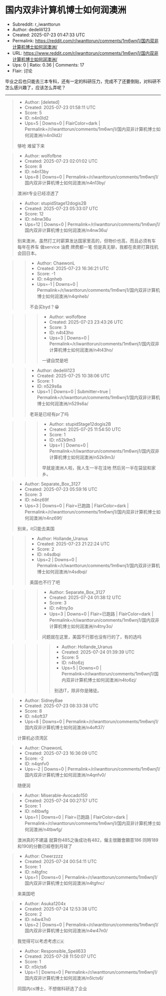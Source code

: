 # 国内双非计算机博士如何润澳洲

- Subreddit: r_iwanttorun
- Author: dedelili123
- Created: 2025-07-23 01:47:33 UTC
- Permalink: https://reddit.com/r/iwanttorun/comments/1m6wnj1/国内双非计算机博士如何润澳洲/
- URL: https://www.reddit.com/r/iwanttorun/comments/1m6wnj1/国内双非计算机博士如何润澳洲/
- Ups: 0 | Ratio: 0.36 | Comments: 17
- Flair: 讨论


毕业之后也只能去三本专科，还有一定的科研压力，完成不了还要倒贴，对科研不怎么感兴趣了，应该怎么弄呢？


---

> - Author: [deleted]
> - Created: 2025-07-23 01:58:11 UTC
> - Score: 5
> - ID: n4n0ld2
> - Ups=5 | Downs=0 | FlairColor=dark | Permalink=/r/iwanttorun/comments/1m6wnj1/国内双非计算机博士如何润澳洲/n4n0ld2/
>
> 够呛 难留下来

> - Author: wolfofbne
> - Created: 2025-07-23 02:01:02 UTC
> - Score: 8
> - ID: n4n13by
> - Ups=8 | Downs=0 | Permalink=/r/iwanttorun/comments/1m6wnj1/国内双非计算机博士如何润澳洲/n4n13by/
>
> 澳洲it专业已经凉透了

> - Author: stupidStage12dogis2B
> - Created: 2025-07-23 05:33:07 UTC
> - Score: 12
> - ID: n4nw36u
> - Ups=12 | Downs=0 | Permalink=/r/iwanttorun/comments/1m6wnj1/国内双非计算机博士如何润澳洲/n4nw36u/
>
> 别来澳洲，虽然打工时薪算发达国家里高的，但物价也高，而且必须有车 每年在养车 做service 油费 牌费都一笔 但是真无聊，我都在卖房打算找机会回日本。

>> - Author: ChaewonL
>> - Created: 2025-07-23 16:36:21 UTC
>> - Score: -1
>> - ID: n4qnheb
>> - Ups=-1 | Downs=0 | Permalink=/r/iwanttorun/comments/1m6wnj1/国内双非计算机博士如何润澳洲/n4qnheb/
>>
>> 不会买byd？😁

>>> - Author: wolfofbne
>>> - Created: 2025-07-23 23:43:26 UTC
>>> - Score: 3
>>> - ID: n4t43ho
>>> - Ups=3 | Downs=0 | Permalink=/r/iwanttorun/comments/1m6wnj1/国内双非计算机博士如何润澳洲/n4t43ho/
>>>
>>> 一键自焚是吧

>> - Author: dedelili123
>> - Created: 2025-07-25 10:38:06 UTC
>> - Score: 1
>> - ID: n529s6a
>> - Ups=1 | Downs=0 | Submitter=true | Permalink=/r/iwanttorun/comments/1m6wnj1/国内双非计算机博士如何润澳洲/n529s6a/
>>
>> 老哥是已经有pr了吗

>>> - Author: stupidStage12dogis2B
>>> - Created: 2025-07-25 11:54:50 UTC
>>> - Score: 1
>>> - ID: n52k9m3
>>> - Ups=1 | Downs=0 | Permalink=/r/iwanttorun/comments/1m6wnj1/国内双非计算机博士如何润澳洲/n52k9m3/
>>>
>>> 早就是澳洲人啦，我人生一半在洼地 然后另一半在袋鼠和家乡。

> - Author: Separate_Box_3127
> - Created: 2025-07-23 05:59:16 UTC
> - Score: 3
> - ID: n4nz69f
> - Ups=3 | Downs=0 | Flair=已跑路 | FlairColor=dark | Permalink=/r/iwanttorun/comments/1m6wnj1/国内双非计算机博士如何润澳洲/n4nz69f/
>
> 别来，it只能去美国

>> - Author: Hollande_Uranus
>> - Created: 2025-07-23 21:22:24 UTC
>> - Score: 2
>> - ID: n4sdbqi
>> - Ups=2 | Downs=0 | Permalink=/r/iwanttorun/comments/1m6wnj1/国内双非计算机博士如何润澳洲/n4sdbqi/
>>
>> 美国也不行了吧

>>> - Author: Separate_Box_3127
>>> - Created: 2025-07-24 01:38:12 UTC
>>> - Score: 3
>>> - ID: n4tny3o
>>> - Ups=3 | Downs=0 | Flair=已跑路 | FlairColor=dark | Permalink=/r/iwanttorun/comments/1m6wnj1/国内双非计算机博士如何润澳洲/n4tny3o/
>>>
>>> 问题就在这里，美国不行那也没有行的了，有的选吗

>>>> - Author: Hollande_Uranus
>>>> - Created: 2025-07-24 01:39:39 UTC
>>>> - Score: 5
>>>> - ID: n4to6zj
>>>> - Ups=5 | Downs=0 | Permalink=/r/iwanttorun/comments/1m6wnj1/国内双非计算机博士如何润澳洲/n4to6zj/
>>>>
>>>> 别选IT，除非你是赌徒。

> - Author: SidneyBae
> - Created: 2025-07-23 08:33:38 UTC
> - Score: 8
> - ID: n4oft37
> - Ups=8 | Downs=0 | Permalink=/r/iwanttorun/comments/1m6wnj1/国内双非计算机博士如何润澳洲/n4oft37/
>
> 计算机必须湾区

> - Author: ChaewonL
> - Created: 2025-07-23 16:36:09 UTC
> - Score: -2
> - ID: n4qnfv0
> - Ups=-2 | Downs=0 | Permalink=/r/iwanttorun/comments/1m6wnj1/国内双非计算机博士如何润澳洲/n4qnfv0/
>
> 随便润

> - Author: Miserable-Avocado150
> - Created: 2025-07-24 00:27:57 UTC
> - Score: 1
> - ID: n4tbwfg
> - Ups=1 | Downs=0 | Flair=已跑路 | FlairColor=dark | Permalink=/r/iwanttorun/comments/1m6wnj1/国内双非计算机博士如何润澳洲/n4tbwfg/
>
> 澳洲真的不建議
> 就算你485之後成功有482，僱主很難會願意186
> 同時189和190的分數已經卷到月球了

> - Author: Cheerzzzz
> - Created: 2025-07-24 00:54:11 UTC
> - Score: 1
> - ID: n4tgfnc
> - Ups=1 | Downs=0 | Permalink=/r/iwanttorun/comments/1m6wnj1/国内双非计算机博士如何润澳洲/n4tgfnc/
>
> 来美国吧

> - Author: Asuka1204x
> - Created: 2025-07-24 12:53:38 UTC
> - Score: 2
> - ID: n4w47n0
> - Ups=2 | Downs=0 | Permalink=/r/iwanttorun/comments/1m6wnj1/国内双非计算机博士如何润澳洲/n4w47n0/
>
> 我觉得可以考虑考虑🇨🇦

> - Author: Responsible_Spell633
> - Created: 2025-07-28 11:50:07 UTC
> - Score: 1
> - ID: n5lcts6
> - Ups=1 | Downs=0 | Permalink=/r/iwanttorun/comments/1m6wnj1/国内双非计算机博士如何润澳洲/n5lcts6/
>
> 同国内cs博士，不想做科研选了企业
